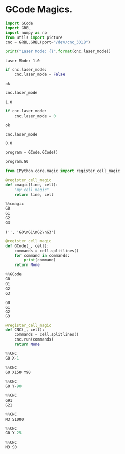 
# GCode Magics.


```python
import GCode
import GRBL
import numpy as np
from utils import picture
cnc = GRBL.GRBL(port="/dev/cnc_3018")
```


```python
print("Laser Mode: {}".format(cnc.laser_mode))
```

    Laser Mode: 1.0



```python
if cnc.laser_mode:
    cnc.laser_mode = False
```

    ok



```python
cnc.laser_mode
```




    1.0




```python
if cnc.laser_mode:
    cnc.laser_mode = 0
```

    ok



```python
cnc.laser_mode
```




    0.0




```python
program = GCode.GCode()
```


```python
program.G0
```


```python
from IPython.core.magic import register_cell_magic
```


```python
@register_cell_magic
def cmagic(line, cell):
    "my cell magic"
    return line, cell
```


```python
%%cmagic
G0
G1
G2
G3
```




    ('', 'G0\nG1\nG2\nG3')




```python
@register_cell_magic
def GCode(_, cell):
    commands = cell.splitlines()
    for command in commands:
        print(command)
    return None
```


```python
%%GCode
G0
G1
G2
G3
```

    G0
    G1
    G2
    G3



```python
@register_cell_magic
def CNC(_, cell):
    commands = cell.splitlines()
    cnc.run(commands)
    return None
```


```python
%%CNC
G0 X-1
```


```python
%%CNC
G0 X150 Y90
```


```python
%%CNC
G0 Y-90
```


```python
%%CNC
G91
G21
```


```python
%%CNC
M3 S1000
```


```python
%%CNC
G0 Y-25
```


```python
%%CNC
M3 S0
```
